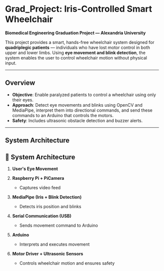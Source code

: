 # Grad_Project: Iris-Controlled Smart Wheelchair

**Biomedical Engineering Graduation Project — Alexandria University**

This project provides a smart, hands-free wheelchair system designed for **quadriplegic patients** — individuals who have lost motor control in both upper and lower limbs. Using **eye movement and blink detection**, the system enables the user to control wheelchair motion without physical input.

---

## Overview

- **Objective**: Enable paralyzed patients to control a wheelchair using only their eyes.
- **Approach**: Detect eye movements and blinks using OpenCV and MediaPipe, interpret them into directional commands, and send these commands to an Arduino that controls the motors.
- **Safety**: Includes ultrasonic obstacle detection and buzzer alerts.

---

## System Architecture

## 🧠 System Architecture

1. **User's Eye Movement**
  
2. **Raspberry Pi + PiCamera**
   - Captures video feed  
  
3. **MediaPipe (Iris + Blink Detection)**
   - Detects iris position and blinks  
  
4. **Serial Communication (USB)**
   - Sends movement command to Arduino  
  
5. **Arduino**
   - Interprets and executes movement  
  
6. **Motor Driver + Ultrasonic Sensors**
   - Controls wheelchair motion and ensures safety

